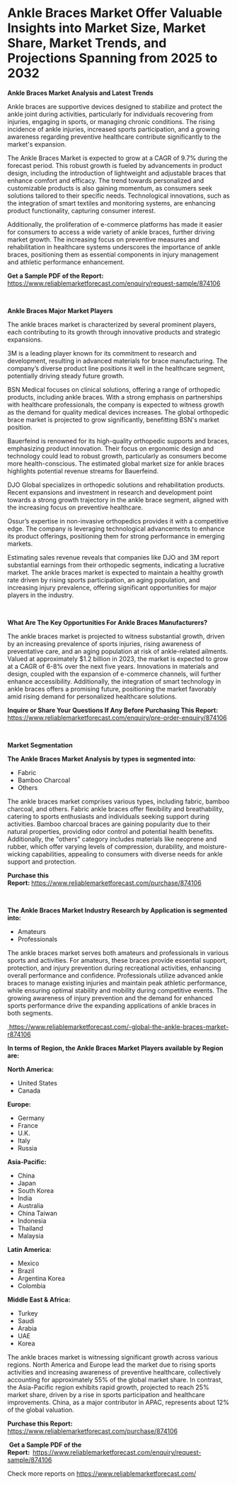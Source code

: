 <p><h1>Ankle Braces Market Offer Valuable Insights into Market Size, Market Share, Market Trends, and Projections Spanning from 2025 to 2032</h1></p><p><strong>Ankle Braces Market Analysis and Latest Trends</strong></p>
<p><p>Ankle braces are supportive devices designed to stabilize and protect the ankle joint during activities, particularly for individuals recovering from injuries, engaging in sports, or managing chronic conditions. The rising incidence of ankle injuries, increased sports participation, and a growing awareness regarding preventive healthcare contribute significantly to the market's expansion.</p><p>The Ankle Braces Market is expected to grow at a CAGR of 9.7% during the forecast period. This robust growth is fueled by advancements in product design, including the introduction of lightweight and adjustable braces that enhance comfort and efficacy. The trend towards personalized and customizable products is also gaining momentum, as consumers seek solutions tailored to their specific needs. Technological innovations, such as the integration of smart textiles and monitoring systems, are enhancing product functionality, capturing consumer interest.</p><p>Additionally, the proliferation of e-commerce platforms has made it easier for consumers to access a wide variety of ankle braces, further driving market growth. The increasing focus on preventive measures and rehabilitation in healthcare systems underscores the importance of ankle braces, positioning them as essential components in injury management and athletic performance enhancement.</p></p>
<p><strong>Get a Sample PDF of the Report:&nbsp;</strong> <a href="https://www.reliablemarketforecast.com/enquiry/request-sample/874106?utm_campaign=2929&utm_medium=2&utm_source=Github&utm_content=ia&utm_term=05042025&utm_id=ankle-braces">https://www.reliablemarketforecast.com/enquiry/request-sample/874106</a></p>
<p>&nbsp;</p>
<p><strong>Ankle Braces Major Market Players</strong></p>
<p><p>The ankle braces market is characterized by several prominent players, each contributing to its growth through innovative products and strategic expansions. </p><p>3M is a leading player known for its commitment to research and development, resulting in advanced materials for brace manufacturing. The company’s diverse product line positions it well in the healthcare segment, potentially driving steady future growth.</p><p>BSN Medical focuses on clinical solutions, offering a range of orthopedic products, including ankle braces. With a strong emphasis on partnerships with healthcare professionals, the company is expected to witness growth as the demand for quality medical devices increases. The global orthopedic brace market is projected to grow significantly, benefitting BSN's market position.</p><p>Bauerfeind is renowned for its high-quality orthopedic supports and braces, emphasizing product innovation. Their focus on ergonomic design and technology could lead to robust growth, particularly as consumers become more health-conscious. The estimated global market size for ankle braces highlights potential revenue streams for Bauerfeind.</p><p>DJO Global specializes in orthopedic solutions and rehabilitation products. Recent expansions and investment in research and development point towards a strong growth trajectory in the ankle brace segment, aligned with the increasing focus on preventive healthcare.</p><p>Ossur’s expertise in non-invasive orthopedics provides it with a competitive edge. The company is leveraging technological advancements to enhance its product offerings, positioning them for strong performance in emerging markets.</p><p>Estimating sales revenue reveals that companies like DJO and 3M report substantial earnings from their orthopedic segments, indicating a lucrative market. The ankle braces market is expected to maintain a healthy growth rate driven by rising sports participation, an aging population, and increasing injury prevalence, offering significant opportunities for major players in the industry.</p></p>
<p>&nbsp;</p>
<p><strong>What Are The Key Opportunities For Ankle Braces Manufacturers?</strong></p>
<p><p>The ankle braces market is projected to witness substantial growth, driven by an increasing prevalence of sports injuries, rising awareness of preventative care, and an aging population at risk of ankle-related ailments. Valued at approximately $1.2 billion in 2023, the market is expected to grow at a CAGR of 6-8% over the next five years. Innovations in materials and design, coupled with the expansion of e-commerce channels, will further enhance accessibility. Additionally, the integration of smart technology in ankle braces offers a promising future, positioning the market favorably amid rising demand for personalized healthcare solutions.</p></p>
<p><strong>Inquire or Share Your Questions If Any Before Purchasing This Report:</strong> <a href="https://www.reliablemarketforecast.com/enquiry/pre-order-enquiry/874106?utm_campaign=2929&utm_medium=2&utm_source=Github&utm_content=ia&utm_term=05042025&utm_id=ankle-braces">https://www.reliablemarketforecast.com/enquiry/pre-order-enquiry/874106</a></p>
<p>&nbsp;</p>
<p><strong>Market Segmentation</strong></p>
<p><strong>The Ankle Braces Market Analysis by types is segmented into:</strong></p>
<p><ul><li>Fabric</li><li>Bamboo Charcoal</li><li>Others</li></ul></p>
<p><p>The ankle braces market comprises various types, including fabric, bamboo charcoal, and others. Fabric ankle braces offer flexibility and breathability, catering to sports enthusiasts and individuals seeking support during activities. Bamboo charcoal braces are gaining popularity due to their natural properties, providing odor control and potential health benefits. Additionally, the "others" category includes materials like neoprene and rubber, which offer varying levels of compression, durability, and moisture-wicking capabilities, appealing to consumers with diverse needs for ankle support and protection.</p></p>
<p><strong>Purchase this Report:&nbsp;</strong><a href="https://www.reliablemarketforecast.com/purchase/874106?utm_campaign=2929&utm_medium=2&utm_source=Github&utm_content=ia&utm_term=05042025&utm_id=ankle-braces">https://www.reliablemarketforecast.com/purchase/874106</a></p>
<p>&nbsp;</p>
<p><strong>The Ankle Braces Market Industry Research by Application is segmented into:</strong></p>
<p><ul><li>Amateurs</li><li>Professionals</li></ul></p>
<p><p>The ankle braces market serves both amateurs and professionals in various sports and activities. For amateurs, these braces provide essential support, protection, and injury prevention during recreational activities, enhancing overall performance and confidence. Professionals utilize advanced ankle braces to manage existing injuries and maintain peak athletic performance, while ensuring optimal stability and mobility during competitive events. The growing awareness of injury prevention and the demand for enhanced sports performance drive the expanding applications of ankle braces in both segments.</p></p>
<p><a href="https://www.reliablemarketforecast.com/-global-the-ankle-braces-market-r874106?utm_campaign=2929&utm_medium=2&utm_source=Github&utm_content=ia&utm_term=05042025&utm_id=ankle-braces">&nbsp;https://www.reliablemarketforecast.com/-global-the-ankle-braces-market-r874106</a></p>
<p><strong>In terms of Region, the Ankle Braces Market Players available by Region are:</strong></p>
<p>
    <p> <strong> North America: </strong>
        <ul>
            <li>United States</li>
            <li>Canada</li>
        </ul>
        </p> 
    <p> <strong> Europe: </strong>
        <ul>
            <li>Germany</li>
            <li>France</li>
            <li>U.K.</li>
            <li>Italy</li>
            <li>Russia</li>
        </ul>
        </p> 
    <p> <strong> Asia-Pacific: </strong>
        <ul>
            <li>China</li>
            <li>Japan</li>
            <li>South Korea</li>
            <li>India</li>
            <li>Australia</li>
            <li>China Taiwan</li>
            <li>Indonesia</li>
            <li>Thailand</li>
            <li>Malaysia</li>
        </ul>
        </p> 
    <p> <strong> Latin America: </strong>
        <ul>
            <li>Mexico</li>
            <li>Brazil</li>
            <li>Argentina Korea</li>
            <li>Colombia</li>
        </ul>
        </p> 
    <p> <strong> Middle East & Africa: </strong>
        <ul>
            <li>Turkey</li>
            <li>Saudi</li>
            <li>Arabia</li>
            <li>UAE</li>
            <li>Korea</li>
        </ul>
    </p>
    </p>
<p><p>The ankle braces market is witnessing significant growth across various regions. North America and Europe lead the market due to rising sports activities and increasing awareness of preventive healthcare, collectively accounting for approximately 55% of the global market share. In contrast, the Asia-Pacific region exhibits rapid growth, projected to reach 25% market share, driven by a rise in sports participation and healthcare improvements. China, as a major contributor in APAC, represents about 12% of the global valuation.</p></p>
<p><strong>Purchase this Report: </strong><a href="https://www.reliablemarketforecast.com/purchase/874106?utm_campaign=2929&utm_medium=2&utm_source=Github&utm_content=ia&utm_term=05042025&utm_id=ankle-braces">https://www.reliablemarketforecast.com/purchase/874106</a></p>
<p>&nbsp;<strong>Get a Sample PDF of the Report:&nbsp;&nbsp;</strong><a href="https://www.reliablemarketforecast.com/enquiry/request-sample/874106?utm_campaign=2929&utm_medium=2&utm_source=Github&utm_content=ia&utm_term=05042025&utm_id=ankle-braces">https://www.reliablemarketforecast.com/enquiry/request-sample/874106</a></p>
<p><strong></strong></p>
<p>Check more reports on <a href="https://www.reliablemarketforecast.com/?utm_campaign=2929&utm_medium=2&utm_source=Github&utm_content=ia&utm_term=05042025&utm_id=ankle-braces">https://www.reliablemarketforecast.com/</a></p>